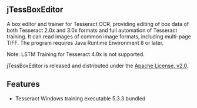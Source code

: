 ## jTessBoxEditor

A box editor and trainer for Tesseract OCR, providing editing of box data of both Tesseract 2.0x and 3.0x formats and full automation of Tesseract training. It can read images of common image formats, including multi-page TIFF. The program requires Java Runtime Environment 8 or later.

Note: LSTM Training for Tesseract 4.0x is not supported.

jTessBoxEditor is released and distributed under the [Apache License, v2.0](http://www.apache.org/licenses/LICENSE-2.0).

## Features

- Tesseract Windows training executable 5.3.3 bundled